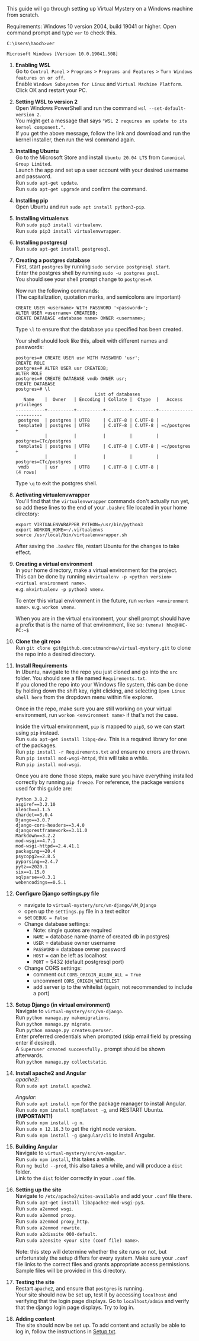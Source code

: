 This guide will go through setting up Virtual Mystery on a Windows machine from scratch.

Requirements:
    Windows 10 version 2004, build 19041 or higher.
    Open command prompt and type `ver` to check this.

    C:\Users\haoch>ver

    Microsoft Windows [Version 10.0.19041.508]

1. **Enabling WSL**  
     Go to `Control Panel` > `Programs` > `Programs and Features` > `Turn Windows features on or off`.  
     Enable `Windows Subsystem for Linux` and `Virtual Machine Platform`.  
     Click OK and restart your PC.

2. **Setting WSL to version 2**  
     Open Windows PowerShell and run the command `wsl --set-default-version 2`.  
     You might get a message that says `"WSL 2 requires an update to its kernel component."`.  
     If you get the above message, follow the link and download and run the kernel installer,
     then run the wsl command again.

3. **Installing Ubuntu**  
     Go to the Microsoft Store and install `Ubuntu 20.04 LTS` from `Canonical Group Limited`.  
     Launch the app and set up a user account with your desired username and password.  
     Run `sudo apt-get update`.  
     Run `sudo apt-get upgrade` and confirm the command.

4. **Installing pip**  
     Open Ubuntu and run `sudo apt install python3-pip`.

5. **Installing virtualenvs**  
     Run `sudo pip3 install virtualenv`.  
     Run `sudo pip3 install virtualenvwrapper`.

6. **Installing postgresql**  
     Run `sudo apt-get install postgresql`.

7. **Creating a postgres database**  
     First, start `postgres` by running `sudo service postgresql start`.  
     Enter the postgres shell by running `sudo -u postgres psql`.  
     You should see your shell prompt change to `postgres=#`.

     Now run the following commands:  
     (The capitalization, quotation marks, and semicolons are important)

     ```
     CREATE USER <username> WITH PASSWORD '<password>';
     ALTER USER <username> CREATEDB;
     CREATE DATABASE <database name> OWNER <username>;
     ```

     Type `\l` to ensure that the database you specified has been created.

     Your shell should look like this, albeit with different names and passwords:
     ```
     postgres=# CREATE USER usr WITH PASSWORD 'usr';
     CREATE ROLE
     postgres=# ALTER USER usr CREATEDB;
     ALTER ROLE
     postgres=# CREATE DATABASE vmdb OWNER usr;
     CREATE DATABASE
     postgres=# \l
                                   List of databases
        Name    |  Owner   | Encoding | Collate |  Ctype  |   Access privileges
     -----------+----------+----------+---------+---------+-----------------------
      postgres  | postgres | UTF8     | C.UTF-8 | C.UTF-8 |
      template0 | postgres | UTF8     | C.UTF-8 | C.UTF-8 | =c/postgres          +
                |          |          |         |         | postgres=CTc/postgres
      template1 | postgres | UTF8     | C.UTF-8 | C.UTF-8 | =c/postgres          +
                |          |          |         |         | postgres=CTc/postgres
      vmdb      | usr      | UTF8     | C.UTF-8 | C.UTF-8 |
     (4 rows)
     ```

     Type `\q` to exit the postgres shell.

8. **Activating virtualenvwrapper**  
     You'll find that the `virtualenvwrapper` commands don't actually run yet,
     so add these lines to the end of your `.bashrc` file located in your home directory:

     ```
     export VIRTUALENVWRAPPER_PYTHON=/usr/bin/python3
     export WORKON_HOME=~/.virtualenvs
     source /usr/local/bin/virtualenvwrapper.sh
     ```

     After saving the `.bashrc` file, restart Ubuntu for the changes to take effect.

9. **Creating a virtual environment**  
     In your home directory, make a virtual environment for the project.  
     This can be done by running `mkvirtualenv -p <python version> <virtual environment name>`.  
     e.g. `mkvirtualenv -p python3 vmenv`.

     To enter this virtual environment in the future, run `workon <environment name>`.
     e.g. `workon vmenv`.

     When you are in the virtual environment, your shell prompt should
     have a prefix that is the name of that environment, like so:
     `(vmenv) hhc@HHC-PC:~$`

10. **Clone the git repo**  
     Run `git clone git@github.com:utmandrew/virtual-mystery.git` to clone the repo into
     a desired directory.

11. **Install Requirements**  
     In Ubuntu, navigate to the repo you just cloned and go into the `src` folder.
     You should see a file named `Requirements.txt`.  
     If you cloned the repo into your Windows file system, this can be done by
     holding down the shift key, right clicking, and selecting `Open Linux shell here`
     from the dropdown menu within file explorer.

     Once in the repo, make sure you are still working on your virtual environment,
     run `workon <environment name>` if that's not the case.

     Inside the virtual environment, `pip` is mapped to `pip3`, so we can start using `pip` instead.  
     Run `sudo apt-get install libpq-dev`. This is a required library for one of the packages.  
     Run `pip install -r Requirements.txt` and ensure no errors are thrown.  
     Run `pip install mod-wsgi-httpd`, this will take a while.  
     Run `pip install mod-wsgi`.

     Once you are done those steps, make sure you have everything installed correctly by
     running `pip freeze`.
     For reference, the package versions used for this guide are:
     ```
     Python 3.8.2
     asgiref==3.2.10
     bleach==3.1.5
     chardet==3.0.4
     Django==3.0.7
     django-cors-headers==3.4.0
     djangorestframework==3.11.0
     Markdown==3.2.2
     mod-wsgi==4.7.1
     mod-wsgi-httpd==2.4.41.1
     packaging==20.4
     psycopg2==2.8.5
     pyparsing==2.4.7
     pytz==2020.1
     six==1.15.0
     sqlparse==0.3.1
     webencodings==0.5.1
     ```

12. **Configure Django settings.py file**
     - navigate to `virtual-mystery/src/vm-django/VM_Django`
     - open up the `settings.py` file in a text editor
     - set `DEBUG = False`
     - Change database settings:
        - Note: single quotes are required
        - `NAME` = database name (name of created db in postgres)
        - `USER` = database owner username
        - `PASSWORD` = database owner password
        - `HOST` = can be left as localhost
        - `PORT` = 5432 (default postgresql port)
     - Change CORS settings:
        - comment out `CORS_ORIGIN_ALLOW_ALL = True`
        - uncomment `CORS_ORIGIN_WHITELIST`
        - add server ip to the whitelist (again, not recommended to include a port)

13. **Setup Django (in virtual environment)**  
     Navigate to `virtual-mystery/src/vm-django`.  
     Run `python manage.py makemigrations`.  
     Run `python manage.py migrate`.  
     Run `python manage.py createsuperuser`.  
     Enter preferred credentials when prompted (skip email field by pressing enter if desired).  
     A `Superuser created successfully.` prompt should be shown afterwards.  
     Run `python manage.py collectstatic`.

14. **Install apache2 and Angular**  
     *apache2*:  
     Run `sudo apt install apache2`.

     *Angular*:  
     Run `sudo apt install npm` for the package manager to install Angular.  
     Run `sudo npm install npm@latest -g`, and RESTART Ubuntu. **(IMPORTANT!)**  
     Run `sudo npm install -g n`.  
     Run `sudo n 12.16.3` to get the right node version.  
     Run `sudo npm install -g @angular/cli` to install Angular.

15. **Building Angular**  
     Navigate to `virtual-mystery/src/vm-angular`.  
     Run `sudo npm install`, this takes a while.  
     Run `ng build --prod`, this also takes a while, and will produce a `dist` folder.  
     Link to the `dist` folder correctly in your `.conf` file.

16. **Setting up the site**  
     Navigate to `/etc/apache2/sites-available` and add your `.conf` file there.  
     Run `sudo apt-get install libapache2-mod-wsgi-py3`.  
     Run `sudo a2enmod wsgi`.  
     Run `sudo a2enmod proxy`.  
     Run `sudo a2enmod proxy_http`.  
     Run `sudo a2enmod rewrite`.  
     Run `sudo a2dissite 000-default`.  
     Run `sudo a2ensite <your site (conf file) name>`.

     Note: this step will determine whether the site runs or not, but unfortunately
     the setup differs for every system. Make sure your `.conf` file links to the correct
     files and grants appropriate access permissions. Sample files will be provided in this directory.

17. **Testing the site**  
     Restart `apache2`, and ensure that `postgres` is running.  
     Your site should now be set up, test it by accessing `localhost` and
     verifying that the login page displays. Go to `localhost/admin` and verify
     that the django login page displays. Try to log in.

18. **Adding content**  
     The site should now be set up. To add content and actually be able to log in, follow the instructions
     in [Setup.txt](https://github.com/utmandrew/virtual-mystery/blob/master/docs/Setup.txt "Setup documentation").
